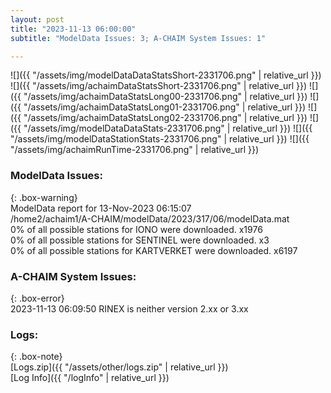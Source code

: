 ```yaml
---
layout: post
title: "2023-11-13 06:00:00"
subtitle: "ModelData Issues: 3; A-CHAIM System Issues: 1"

---
```


![]({{ "/assets/img/modelDataDataStatsShort-2331706.png" | relative_url }})
![]({{ "/assets/img/achaimDataStatsShort-2331706.png" | relative_url }})
![]({{ "/assets/img/achaimDataStatsLong00-2331706.png" | relative_url }})
![]({{ "/assets/img/achaimDataStatsLong01-2331706.png" | relative_url }})
![]({{ "/assets/img/achaimDataStatsLong02-2331706.png" | relative_url }})
![]({{ "/assets/img/modelDataDataStats-2331706.png" | relative_url }})
![]({{ "/assets/img/modelDataStationStats-2331706.png" | relative_url }})
![]({{ "/assets/img/achaimRunTime-2331706.png" | relative_url }})


### ModelData Issues:  
  
{: .box-warning}  
 ModelData report for 13-Nov-2023 06:15:07   
 /home2/achaim1/A-CHAIM/modelData/2023/317/06/modelData.mat   
 0% of all possible stations for IONO were downloaded. x1976   
 0% of all possible stations for SENTINEL were downloaded. x3   
 0% of all possible stations for KARTVERKET were downloaded. x6197   
  
### A-CHAIM System Issues:  
  
{: .box-error}  
2023-11-13 06:09:50 RINEX is neither version 2.xx or 3.xx  

### Logs:  
  
{: .box-note}  
[Logs.zip]({{ "/assets/other/logs.zip" | relative_url }})  
[Log Info]({{ "/logInfo" | relative_url }})  
